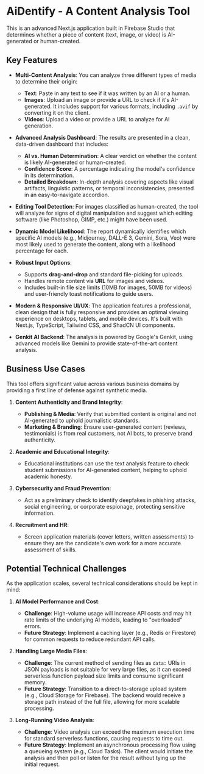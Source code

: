 # AiDentify - A Content Analysis Tool

This is an advanced Next.js application built in Firebase Studio that determines whether a piece of content (text, image, or video) is AI-generated or human-created.

## Key Features

*   **Multi-Content Analysis**: You can analyze three different types of media to determine their origin:
    *   **Text**: Paste in any text to see if it was written by an AI or a human.
    *   **Images**: Upload an image or provide a URL to check if it's AI-generated. It includes support for various formats, including `.avif` by converting it on the client.
    *   **Videos**: Upload a video or provide a URL to analyze for AI generation.

*   **Advanced Analysis Dashboard**: The results are presented in a clean, data-driven dashboard that includes:
    *   **AI vs. Human Determination**: A clear verdict on whether the content is likely AI-generated or human-created.
    *   **Confidence Score**: A percentage indicating the model's confidence in its determination.
    *   **Detailed Breakdown**: In-depth analysis covering aspects like visual artifacts, linguistic patterns, or temporal inconsistencies, presented in an easy-to-navigate accordion.

*   **Editing Tool Detection**: For images classified as human-created, the tool will analyze for signs of digital manipulation and suggest which editing software (like Photoshop, GIMP, etc.) might have been used.

*   **Dynamic Model Likelihood**: The report dynamically identifies which specific AI models (e.g., Midjourney, DALL-E 3, Gemini, Sora, Veo) were most likely used to generate the content, along with a likelihood percentage for each.

*   **Robust Input Options**:
    *   Supports **drag-and-drop** and standard file-picking for uploads.
    *   Handles remote content via **URL** for images and videos.
    *   Includes built-in file size limits (10MB for images, 50MB for videos) and user-friendly toast notifications to guide users.

*   **Modern & Responsive UI/UX**: The application features a professional, clean design that is fully responsive and provides an optimal viewing experience on desktops, tablets, and mobile devices. It's built with Next.js, TypeScript, Tailwind CSS, and ShadCN UI components.

*   **Genkit AI Backend**: The analysis is powered by Google's Genkit, using advanced models like Gemini to provide state-of-the-art content analysis.

## Business Use Cases

This tool offers significant value across various business domains by providing a first line of defense against synthetic media.

1.  **Content Authenticity and Brand Integrity**:
    *   **Publishing & Media**: Verify that submitted content is original and not AI-generated to uphold journalistic standards.
    *   **Marketing & Branding**: Ensure user-generated content (reviews, testimonials) is from real customers, not AI bots, to preserve brand authenticity.

2.  **Academic and Educational Integrity**:
    *   Educational institutions can use the text analysis feature to check student submissions for AI-generated content, helping to uphold academic honesty.

3.  **Cybersecurity and Fraud Prevention**:
    *   Act as a preliminary check to identify deepfakes in phishing attacks, social engineering, or corporate espionage, protecting sensitive information.

4.  **Recruitment and HR**:
    *   Screen application materials (cover letters, written assessments) to ensure they are the candidate's own work for a more accurate assessment of skills.

## Potential Technical Challenges

As the application scales, several technical considerations should be kept in mind:

1.  **AI Model Performance and Cost**:
    *   **Challenge**: High-volume usage will increase API costs and may hit rate limits of the underlying AI models, leading to "overloaded" errors.
    *   **Future Strategy**: Implement a caching layer (e.g., Redis or Firestore) for common requests to reduce redundant API calls.

2.  **Handling Large Media Files**:
    *   **Challenge**: The current method of sending files as `data:` URIs in JSON payloads is not suitable for very large files, as it can exceed serverless function payload size limits and consume significant memory.
    *   **Future Strategy**: Transition to a direct-to-storage upload system (e.g., Cloud Storage for Firebase). The backend would receive a storage path instead of the full file, allowing for more scalable processing.

3.  **Long-Running Video Analysis**:
    *   **Challenge**: Video analysis can exceed the maximum execution time for standard serverless functions, causing requests to time out.
    *   **Future Strategy**: Implement an asynchronous processing flow using a queueing system (e.g., Cloud Tasks). The client would initiate the analysis and then poll or listen for the result without tying up the initial request.
